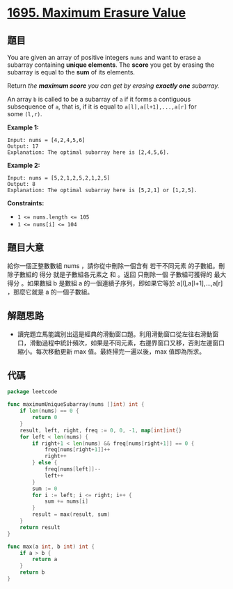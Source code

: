 # [1695. Maximum Erasure Value](https://leetcode.com/problems/maximum-erasure-value/)


## 題目

You are given an array of positive integers `nums` and want to erase a subarray containing **unique elements**. The **score** you get by erasing the subarray is equal to the **sum** of its elements.

Return *the **maximum score** you can get by erasing **exactly one** subarray.*

An array `b` is called to be a subarray of `a` if it forms a contiguous subsequence of `a`, that is, if it is equal to `a[l],a[l+1],...,a[r]` for some `(l,r)`.

**Example 1:**

```
Input: nums = [4,2,4,5,6]
Output: 17
Explanation: The optimal subarray here is [2,4,5,6].
```

**Example 2:**

```
Input: nums = [5,2,1,2,5,2,1,2,5]
Output: 8
Explanation: The optimal subarray here is [5,2,1] or [1,2,5].
```

**Constraints:**

- `1 <= nums.length <= 105`
- `1 <= nums[i] <= 104`

## 題目大意

給你一個正整數數組 nums ，請你從中刪除一個含有 若干不同元素 的子數組。刪除子數組的 得分 就是子數組各元素之 和 。返回 只刪除一個 子數組可獲得的 最大得分 。如果數組 b 是數組 a 的一個連續子序列，即如果它等於 a[l],a[l+1],...,a[r] ，那麼它就是 a 的一個子數組。

## 解題思路

- 讀完題立馬能識別出這是經典的滑動窗口題。利用滑動窗口從左往右滑動窗口，滑動過程中統計頻次，如果是不同元素，右邊界窗口又移，否則左邊窗口縮小。每次移動更新 max 值。最終掃完一遍以後，max 值即為所求。

## 代碼

```go
package leetcode

func maximumUniqueSubarray(nums []int) int {
	if len(nums) == 0 {
		return 0
	}
	result, left, right, freq := 0, 0, -1, map[int]int{}
	for left < len(nums) {
		if right+1 < len(nums) && freq[nums[right+1]] == 0 {
			freq[nums[right+1]]++
			right++
		} else {
			freq[nums[left]]--
			left++
		}
		sum := 0
		for i := left; i <= right; i++ {
			sum += nums[i]
		}
		result = max(result, sum)
	}
	return result
}

func max(a int, b int) int {
	if a > b {
		return a
	}
	return b
}
```